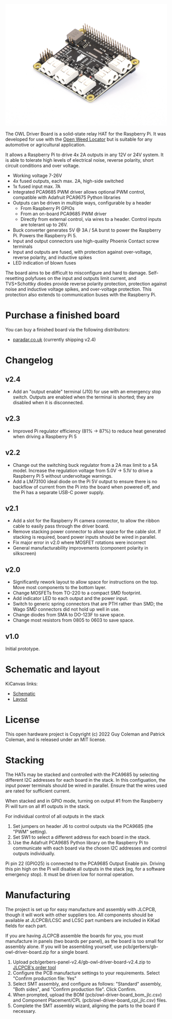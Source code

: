 
<img src="./doc/5.jpg" alt="Power rail probe, schematic" width="700">

The OWL Driver Board is a solid-state relay HAT for the Raspberry Pi. It was
developed for use with the [Open Weed Locator](https://github.com/geezacoleman/OpenWeedLocator) 
but is suitable for any automotive or agricultural application.

It allows a Raspberry Pi to drive 4x 2A outputs in any 12V or 24V system. It is
able to tolerate high levels of electrical noise, reverse polarity, short
circuit conditions and over voltage.

 * Working voltage 7-26V
 * 4x fused outputs, each max. 2A, high-side switched
 * 1x fused input max. 7A
 * Integrated PCA9685 PWM driver allows optional PWM control, compatible with Adafruit PCA9675 Python libraries
 * Outputs can be driven in multiple ways, configurable by a header
   * From Raspberry PI GPIOs
   * From an on-board PCA9685 PWM driver
   * Directly from external control, via wires to a header. Control inputs are tolerant up to 26V.
 * Buck converter generates 5V @ 3A / 5A burst to power the Raspberry Pi. Powers the Raspberry Pi 5.
 * Input and output connectors use high-quality Phoenix Contact screw terminals
 * Input and outputs are fused, with protection against over-voltage, reverse polarity, and inductive spikes
 * LED indication of blown fuses

The board aims to be difficult to misconfigure and hard to damage.
Self-resetting polyfuses on the input and outputs limit current, and TVS+Schottky
diodes provide reverse polarity protection, protection against noise and
inductive voltage spikes, and over-voltage protection. This protection also
extends to communication buses with the Raspberry Pi.

# Purchase a finished board

You can buy a finished board via the following distributors:

 * [paradar.co.uk](https://paradar.co.uk/products/owl-driver-board-raspberry-pi-automotive-relay-hat) (currently shipping v2.4)

# Changelog

## v2.4

* Add an "output enable" terminal (J10) for use with an emergency stop switch.
  Outputs are enabled when the terminal is shorted; they are disabled when it
  is disconnected.

## v2.3

* Improved Pi regulator efficiency (81% -> 87%) to reduce heat generated when
  driving a Raspberry Pi 5

## v2.2

* Change out the switching buck regulator from a 2A max limit to a 5A model.
  Increase the regulation voltage from 5.0V -> 5.1V to drive a Raspberry Pi 5
  without undervoltage warnings.
* Add a LM73100 ideal diode on the Pi 5V output to ensure there is no backflow
  of current from the Pi into the board when powered off, and the Pi has a
  separate USB-C power supply.

## v2.1

* Add a slot for the Raspberry Pi camera connector, to allow the ribbon cable
  to easily pass through the driver board.
* Remove stacking power connector to allow space for the cable slot. If
  stacking is required, board power inputs should be wired in parallel.
* Fix major error in v2.0 where MOSFET rotations were incorrect
* General manufacturability improvements (component polarity in silkscreen)

## v2.0

* Significantly rework layout to allow space for instructions on the top. Move
  most components to the bottom layer.
* Change MOSFETs from TO-220 to a compact SMD footprint.
* Add indicator LED to each output and the power input.
* Switch to generic spring connectors that are PTH rather than SMD; the Wago
  SMD connectors did not hold up well in use.
* Change diodes from SMA to DO-123F to save space.
* Change most resistors from 0805 to 0603 to save space.

## v1.0

Initial prototype.

# Schematic and layout

KiCanvas links:

 * [Schematic](https://kicanvas.org/?github=https%3A%2F%2Fgithub.com%2Fgeezacoleman%2Fowl-driver-board%2Fblob%2Fmain%2Fpcb%2Fowl-driver-board.kicad_sch)
 * [Layout](https://kicanvas.org/?github=https%3A%2F%2Fgithub.com%2Fgeezacoleman%2Fowl-driver-board%2Fblob%2Fmain%2Fpcb%2Fowl-driver-board.kicad_pcb)

# License

This open hardware project is Copyright (c) 2022 Guy Coleman and Patrick Coleman, and is released under an MIT license.

# Stacking

The HATs may be stacked and controlled with the PCA9685 by selecting different
I2C addresses for each board in the stack. In this configuation, the input power
terminals should be wired in parallel. Ensure that the wires used are rated for
sufficient current.

When stacked and in GPIO mode, turning on output #1 from the Raspberry Pi will
turn on all #1 outputs in the stack.

For individual control of all outputs in the stack
1. Set jumpers on header J6 to control outputs via the PCA9685 (the "PWM" setting).
1. Set SW1 to select a different address for each board in the stack.
1. Use the Adafruit PCA9685 Python library on the Raspberry Pi to communicate
   with each board via the chosen I2C addresses and control outputs
   individually.

Pi pin 22 (GPIO25) is connected to the PCA9685 Output Enable pin. Driving this
pin high on the Pi will disable all outputs in the stack (eg, for a software
emergency stop). It must be driven low for normal operation.

# Manufacturing

The project is set up for easy manufacture and assembly with JLCPCB, though it
will work with other suppliers too. All components should be available at
JLCPCB/LCSC and LCSC part numbers are included in KiKad fields for each part.

If you are having JLCPCB assemble the boards for you, you must manufacture in
panels (two boards per panel), as the board is too small for assembly alone. If
you will be assembling yourself, use pcb/gerbers/gb-owl-driver-board.zip for a single board.

1. Upload pcb/gerbers-panel-v2.4/gb-owl-driver-board-v2.4.zip to [JLCPCB's order tool](https://cart.jlcpcb.com/quote)
1. Configure the PCB manufacture settings to your requirements. Select "Confirm production file: Yes"
1. Select SMT assembly, and configure as follows: "Standard" assembly, "Both sides", and "Confirm production file". Click Confirm.
1. When prompted, upload the BOM (pcb/owl-driver-board_bom_jlc.csv) and Component Placement/CPL (pcb/owl-driver-board_cpl_jlc.csv) files.
1. Complete the SMT assembly wizard, aligning the parts to the board if necessary.


